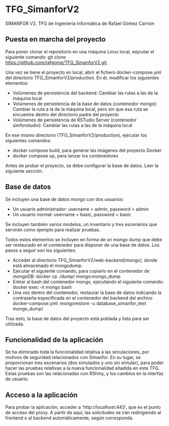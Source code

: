 # TFG_SimanforV2
SIMANFOR V2. TFG de Ingeniería Informática de Rafael Gómez Carrión

## Puesta en marcha del proyecto
Para poner clonar el repositorio en una máquina Linux local, eejcutar el siguiente comando: git clone https://github.com/rafgome/TFG_SimanforV2.git.

Una vez se tiene el proyecto en local, abrir el fichero docker-compose.yml del directorio TFG_SimanforV2/production. En él, modificar los siguientes elementos:

- Volúmenes de persistencia del backend: Cambiar las rutas a las de la máquina local
- Volúmenes de persistencia de la base de datos (contenedor mongo): Cambiar la ruta a la de la máquina local, pero sin que esa ruta se encuentre dentro del directorio padre del proyecto
- Volúmenes de persistencia de RSTudio Server (contenedor simforstudio): Cambiar las rutas a las de la máquina local

En ese mismo directorio (TFG_SimanforV2/production), ejecutar los siguientes comandos:

- docker compose build, para generar las imágenes del proyecto Docker
- docker compose up, para lanzar los contenedores

Antes de probar el proyecto, se debe configurar la base de datos. Leer la siguiente sección.

## Base de datos
Se incluyen una base de datos mongo con dos usuarios:

- Un usuario administrador: username = admin, password = admin
- Un usuario normal: username = basic, password = basic

Se incluyen también varios modelos, un inventario y tres escenarios que servirán como ejemplo para realizar pruebas.

Todos estos elementos se incluyen en forma de un mongo dump que debe ser restaurado en el contenedor para disponer de una base de datos. Los pasos a seguir son los siguientes:

- Acceder al directorio TFG_SimanforV2/web-backend/mongo/, donde está almacenado el mongodump.
- Ejecutar el siguiente comando, para copiarlo en el contenedor de mongoDB: docker cp ./dump/ mongo:mongo_dump
- Entrar al bash del contenedor mongo, ejecutando el siguiente comando: docker exec -it mongo bash
- Una vez dentro del contenedor, restaurar la base de datos indicando la contraseña especificada en el contenedor del backend del archivo docker-compose.yml: mongorestore -u database_simanfor_test mongo_dump/

Tras esto, la base de datos del proyecto está poblada y lista para ser utilizada.

## Funcionalidad de la aplicación
Se ha eliminado toda la funcionalidad relativa a las simulaciones, por motivos de seguridad relacionados con Simanfor. En su lugar, se proporcionan tres escenarios (dos simulados y uno sin simular), para poder hacer las pruebas relativas a la nueva funcionalidad añadida en este TFG. Estas pruebas son las relacionadas con RShiny, y los cambios en la interfaz de usuario.

## Acceso a la aplicación
Para probar la aplicación, acceder a 'http://localhost:443', que es el punto de acceso del proxy. A partir de aquí, las solicitudes se irán redirigiendo al frontend o al backend automáticamente, según corresponda.